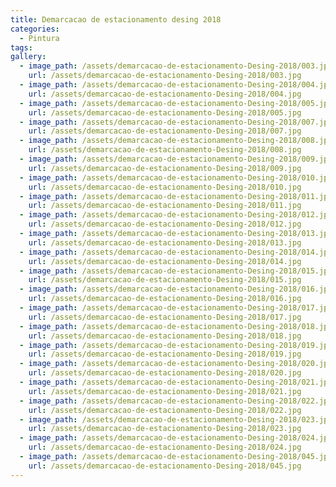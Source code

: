 ```yaml
---
title: Demarcacao de estacionamento desing 2018
categories:
  - Pintura
tags:
gallery:
  - image_path: /assets/demarcacao-de-estacionamento-Desing-2018/003.jpg
    url: /assets/demarcacao-de-estacionamento-Desing-2018/003.jpg
  - image_path: /assets/demarcacao-de-estacionamento-Desing-2018/004.jpg
    url: /assets/demarcacao-de-estacionamento-Desing-2018/004.jpg
  - image_path: /assets/demarcacao-de-estacionamento-Desing-2018/005.jpg
    url: /assets/demarcacao-de-estacionamento-Desing-2018/005.jpg
  - image_path: /assets/demarcacao-de-estacionamento-Desing-2018/007.jpg
    url: /assets/demarcacao-de-estacionamento-Desing-2018/007.jpg
  - image_path: /assets/demarcacao-de-estacionamento-Desing-2018/008.jpg
    url: /assets/demarcacao-de-estacionamento-Desing-2018/008.jpg
  - image_path: /assets/demarcacao-de-estacionamento-Desing-2018/009.jpg
    url: /assets/demarcacao-de-estacionamento-Desing-2018/009.jpg
  - image_path: /assets/demarcacao-de-estacionamento-Desing-2018/010.jpg
    url: /assets/demarcacao-de-estacionamento-Desing-2018/010.jpg
  - image_path: /assets/demarcacao-de-estacionamento-Desing-2018/011.jpg
    url: /assets/demarcacao-de-estacionamento-Desing-2018/011.jpg
  - image_path: /assets/demarcacao-de-estacionamento-Desing-2018/012.jpg
    url: /assets/demarcacao-de-estacionamento-Desing-2018/012.jpg
  - image_path: /assets/demarcacao-de-estacionamento-Desing-2018/013.jpg
    url: /assets/demarcacao-de-estacionamento-Desing-2018/013.jpg
  - image_path: /assets/demarcacao-de-estacionamento-Desing-2018/014.jpg
    url: /assets/demarcacao-de-estacionamento-Desing-2018/014.jpg
  - image_path: /assets/demarcacao-de-estacionamento-Desing-2018/015.jpg
    url: /assets/demarcacao-de-estacionamento-Desing-2018/015.jpg
  - image_path: /assets/demarcacao-de-estacionamento-Desing-2018/016.jpg
    url: /assets/demarcacao-de-estacionamento-Desing-2018/016.jpg
  - image_path: /assets/demarcacao-de-estacionamento-Desing-2018/017.jpg
    url: /assets/demarcacao-de-estacionamento-Desing-2018/017.jpg
  - image_path: /assets/demarcacao-de-estacionamento-Desing-2018/018.jpg
    url: /assets/demarcacao-de-estacionamento-Desing-2018/018.jpg
  - image_path: /assets/demarcacao-de-estacionamento-Desing-2018/019.jpg
    url: /assets/demarcacao-de-estacionamento-Desing-2018/019.jpg
  - image_path: /assets/demarcacao-de-estacionamento-Desing-2018/020.jpg
    url: /assets/demarcacao-de-estacionamento-Desing-2018/020.jpg
  - image_path: /assets/demarcacao-de-estacionamento-Desing-2018/021.jpg
    url: /assets/demarcacao-de-estacionamento-Desing-2018/021.jpg
  - image_path: /assets/demarcacao-de-estacionamento-Desing-2018/022.jpg
    url: /assets/demarcacao-de-estacionamento-Desing-2018/022.jpg
  - image_path: /assets/demarcacao-de-estacionamento-Desing-2018/023.jpg
    url: /assets/demarcacao-de-estacionamento-Desing-2018/023.jpg
  - image_path: /assets/demarcacao-de-estacionamento-Desing-2018/024.jpg
    url: /assets/demarcacao-de-estacionamento-Desing-2018/024.jpg
  - image_path: /assets/demarcacao-de-estacionamento-Desing-2018/045.jpg
    url: /assets/demarcacao-de-estacionamento-Desing-2018/045.jpg
---
```

